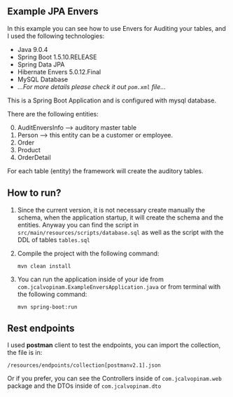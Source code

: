 Example JPA Envers
---
In this example you can see how to use Envers for Auditing your tables, and I used the following technologies:

* Java 9.0.4
* Spring Boot 1.5.10.RELEASE
* Spring Data JPA
* Hibernate Envers 5.0.12.Final
* MySQL Database
* _...For more details please check it out `pom.xml` file..._


This is a Spring Boot Application and is configured with mysql database.

There are the following entities:

0. AuditEnversInfo --> auditory master table
1. Person --> this entity can be a customer or employee.
2. Order
3. Product
4. OrderDetail

For each table (entity) the framework will create the auditory tables.

How to run?
---

1. Since the current version, it is not necessary create manually the schema,
when the application startup, it will create the schema and the entities.
Anyway you can find the script in `src/main/resources/scripts/database.sql` as well as the script with the DDL of tables `tables.sql`

2. Compile the project with the following command:
   ```
   mvn clean install
   ```
3. You can run the application inside of your ide from `com.jcalvopinam.ExampleEnversApplication.java` or
 from terminal with the following command: 
    ```
    mvn spring-boot:run
    ```


Rest endpoints
---
I used **postman** client to test the endpoints, you can import the collection, the file is in:
```
/resources/endpoints/collection[postmanv2.1].json
```
Or if you prefer, you can see the Controllers inside of ```com.jcalvopinam.web``` 
package and the DTOs inside of ```com.jcalvopinam.dto```

